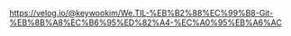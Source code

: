 https://velog.io/@keywookim/We.TIL-%EB%B2%88%EC%99%B8-Git-%EB%8B%A8%EC%B6%95%ED%82%A4-%EC%A0%95%EB%A6%AC